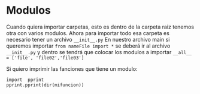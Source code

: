 # Modulos

Cuando quiera importar carpetas, esto es dentro de la carpeta raiz tenemos otra con varios modulos. Ahora para importar todo esa carpeta es necesario tener un archivo `__init__.py`
En nuestro archivo main si queremos importar `from nameFile import *` se deberá ir al archivo `__init__.py` y dentro se tendrá que colocar los modulos a importar `__all__ = ['file', 'file02','file03']`

Si quiero imprimir las fanciones que tiene un modulo:
~~~
import  pprint
pprint.pprint(dir(mifuncion))
~~~

